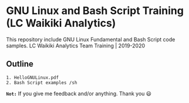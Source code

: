 # GNU Linux and Bash Script Training (LC Waikiki Analytics)
This repository include GNU Linux Fundamental and Bash Script code samples.
LC Waikiki Analytics Team Training |  2019-2020

## Outline
    1. HelloGNULinux.pdf  
    2. Bash Script examples /sh

**`Not:`** If you give me feedback and/or anything. Thank you 😃
